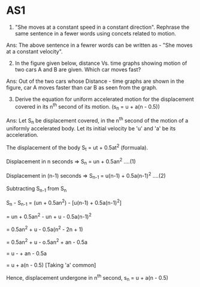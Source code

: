 # AS1

1. "She moves at a constant speed in a constant direction". Rephrase the same sentence in a fewer words using concets related to motion.

Ans: The above sentence in a fewrer words can be written as -
		"She moves at a constant velocity".

2. In the figure given below, distance Vs. time graphs showing motion of two cars A and B are given. Which car moves fast?

Ans: Out of the two cars whose Distance - time graphs are shown in the figure, car A moves faster than car B as seen from the graph.

3. Derive the equation for uniform accelerated motion for the displacement covered in its n<sup>th</sup> second of its motion. (s<sub>n</sub> = u + a(n - 0.5))

Ans: Let S<sub>n</sub> be displacement covered, in the n<sup>th</sup> second of the motion of a uniformly accelerated body. Let its initial velocity be 'u' and 'a' be its acceleration.

The displacement of the body S<sub>t</sub> = ut + 0.5at<sup>2</sup> (formuala).

Displacement in n seconds => S<sub>n</sub> = un + 0.5an<sup>2</sup> ....(1)

Displacement in (n-1) seconds => S<sub>n-1</sub> = u(n-1) + 0.5a(n-1)<sup>2</sup> ....(2)

Subtracting S<sub>n-1</sub> from S<sub>n</sub>

S<sub>n</sub> - S<sub>n-1</sub> = (un + 0.5an<sup>2</sup>) - [u(n-1) + 0.5a(n-1)<sup>2</sup>]

= un + 0.5an<sup>2</sup> - un + u - 0.5a(n-1)<sup>2</sup>

= 0.5an<sup>2</sup> + u - 0.5a(n<sup>2</sup> - 2n + 1)

= 0.5an<sup>2</sup> + u - o.5an<sup>2</sup> + an - 0.5a

= u - + an - 0.5a

= u + a(n - 0.5) [Taking 'a' common]

Hence, displacement undergone in n<sup>th</sup> second, s<sub>n</sub> = u + a(n - 0.5)